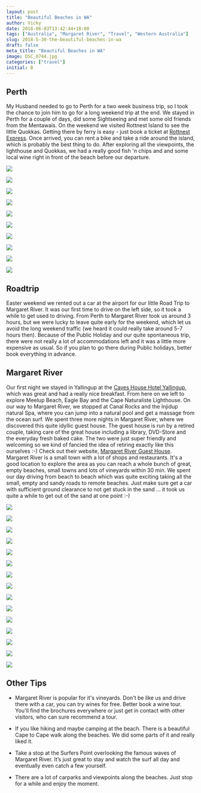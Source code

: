 ```yaml
---
layout: post
title: "Beautiful Beaches in WA"
author: Vicky
date: 2018-06-03T13:42:44+10:00
tags: ["Australia", "Margaret River", "Travel", "Western Australia"]
slug: 2018-5-30-the-beautiful-beaches-in-wa
draft: false
meta_title: "Beautiful Beaches in WA"
image: DSC_0744.jpg
categories: ["travel"]
initial: B
---
```


## Perth

My Husband needed to go to Perth for a two week business trip, so I took the chance to join him to go for a long weekend trip at the end. We stayed in Perth for a couple of days, did some Sightseeing and met some old friends from the Mentawais. On the weekend we visited Rottnest Island to see the little Quokkas. Getting there by ferry is easy - just book a ticket at [Rottnest Express](https://www.rottnestexpress.com.au/). Once arrived, you can rent a bike and take a ride around the island, which is probably the best thing to do. After exploring all the viewpoints, the lighthouse and Quokkas, we had a really good fish 'n chips and and some local wine right in front of the beach before our departure.

![](./DSC_0328.jpg)

![](./DSC_0347.jpg)

![](./DSC_0354.jpg)

![](./DSC_0384.jpg)

![](./DSC_0369.jpg)

![](./IMG_20180325_123751.jpg)

![](./DSC_0413.jpg)

![](./DSC_0397.jpg)

![](./DSC_0388.jpg)

![](./IMG_20180325_153855.jpg)

## Roadtrip

Easter weekend we rented out a car at the airport for our little Road Trip to Margaret River. It was our first time to drive on the left side, so it took a while to get used to driving. From Perth to Margaret River took us around 3 hours, but we were lucky to leave quite early for the weekend, which let us avoid the long weekend traffic (we heard it could really take around 5-7 hours then). Because of the Public Holiday and our quite spontaneous trip, there were not really a lot of accommodations left and it was a little more expensive as usual. So if you plan to go there during Public holidays, better book everything in advance.

## Margaret River

Our first night we stayed in Yallingup at the [Caves House Hotel Yallingup](https://www.caveshousehotelyallingup.com.au/), which was great and had a really nice breakfast. From here on we left to explore Meelup Beach, Eagle Bay and the Cape Naturaliste Lighthouse. On our way to Margaret River, we stopped at Canal Rocks and the Injidup natural Spa, where you can jump into a natural pool and get a massage from the ocean surf. We spent three more nights in Margaret River, where we discovered this quite idyllic guest house. The guest house is run by a retired couple, taking care of the great house including a library, DVD-Store and the everyday fresh baked cake. The two were just super friendly and welcoming so we kind of fancied the idea of retiring exactly like this ourselves :-) Check out their website, [Margaret River Guest House](https://www.margaretriverguesthouse.com.au/). Margaret River is a small town with a lot of shops and restaurants. It's a good location to explore the area as you can reach a whole bunch of great, empty beaches, small towns and lots of vineyards within 30 min. We spent our day driving from beach to beach which was quite exciting taking all the small, empty and sandy roads to remote beaches. Just make sure get a car with sufficient ground clearance to not get stuck in the sand … it took us quite a while to get out of the sand at one point :-)

![](./DSC_0469.jpg)

![](./DSC_0499.jpg)

![](./DSC_0461.jpg)

![](./DSC_0511.jpg)

![](./DSC_0513.jpg)

![](./DSC_0492.jpg)

![](./DSC_0542.jpg)

![](./DSC_0588.jpg)

![](./DSC_0622.jpg)

![](./DSC_0682.jpg)

![](./DSC_0712.jpg)

![](./DSC_0720.jpg)

![](./DSC_0734.jpg)

![](./DSC_0744.jpg)

![](./DSC_0756.jpg)

## Other Tips

*   Margaret River is popular for it's vineyards. Don't be like us and drive there with a car, you can try wines for free. Better book a wine tour. You'll find the brochures everywhere or just get in contact with other visitors, who can sure recommend a tour.
    
*   If you like hiking and maybe camping at the beach. There is a beautiful Cape to Cape walk along the beaches. We did some parts of it and really liked it.
    
*   Take a stop at the Surfers Point overlooking the famous waves of Margaret River. It’s just great to stay and watch the surf all day and eventually even catch a few yourself.
    
*   There are a lot of carparks and viewpoints along the beaches. Just stop for a while and enjoy the moment.